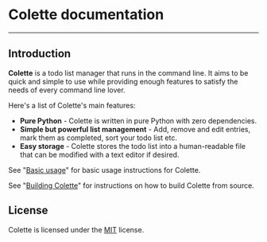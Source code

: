 # Colette documentation

---

## Introduction

**Colette** is a todo list manager that runs in the command line. It aims to be quick and simple to use while providing enough features to satisfy the needs of every command line lover.

Here's a list of Colette's main features:

- **Pure Python** - Colette is written in pure Python with zero dependencies.
- **Simple but powerful list management** - Add, remove and edit entries, mark them as completed, sort your todo list etc.
- **Easy storage** - Colette stores the todo list into a human-readable file that can be modified with a text editor if desired.

See "[Basic usage](./basic_usage.md)" for basic usage instructions for Colette.

See "[Building Colette](./building.md)" for instructions on how to build Colette from source.

## License

Colette is licensed under the [MIT](https://github.com/MFG38/colette/blob/main/LICENSE) license.